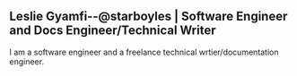 ## Leslie Gyamfi--@starboyles | Software Engineer and Docs Engineer/Technical Writer

I am a software engineer and a freelance technical wrtier/documentation engineer.

